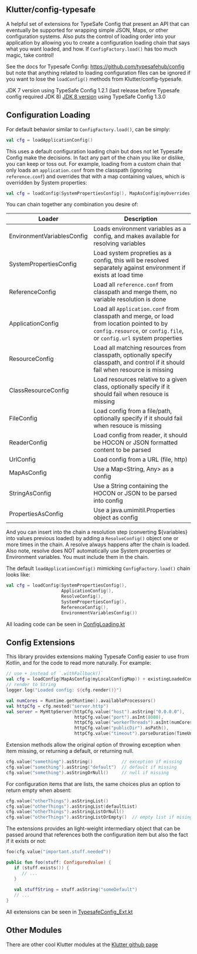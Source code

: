 ## Klutter/config-typesafe

A helpful set of extensions for TypeSafe Config that present an API that can eventually be supported for wrapping simple JSON, Maps, or
other configuration systems.  Also puts the control of loading order into your application by allowing you to create a configuration loading
chain that says what you want loaded, and how.  If `ConfigFactory.load()` has too much magic, take control!

See the docs for Typesafe Config: https://github.com/typesafehub/config but note that anything related to loading configuration files
can be ignored if you want to lose the `loadConfig()` methods from Klutter/config-typesafe.

JDK 7 version using TypeSafe Config 1.2.1 (last release before Typesafe config required JDK 8)
[JDK 8 version](https://github.com/klutter/klutter/tree/master/config-typesafe-jdk8) using TypeSafe Config 1.3.0

## Configuration Loading

For default behavior similar to `ConfigFactory.load()`, can be simply:

```kotlin
val cfg = loadApplicationConfig() 
```

This uses a default configuration loading chain but does not let Typesafe Config make the decisions.  In fact any part of the chain you 
like or dislike, you can keep or toss out.  For example, loading from a custom chain that only loads an `application.conf` from the 
classpath (ignoring `reference.conf`) and overrides that with a map containing values, which is overridden by System properties:

```kotlin
val cfg = loadConfig(SystemPropertiesConfig(), MapAsConfig(myOverrides), ApplicationConfig())
```

You can chain together any combination you desire of:

|Loader|Description|
|------|-----------|
|EnvironmentVariablesConfig|Loads environment variables as a config, and makes available for resolving variables|
|SystemPropertiesConfig|Load system propreties as a config, this will be resolved separately against environment if exists at load time|
|ReferenceConfig|Load all `reference.conf` from classpath and merge them, no variable resolution is done|
|ApplicationConfig|Load all `Application.conf` from classpath and merge, or load from location pointed to by `config.resource`, or `config.file`, or `config.url` system properties|
|ResourceConfig|Load all matching resources from classpath, optionally specify classpath, and control if it should fail when resource is missing|
|ClassResourceConfig|Load resources relative to a given class, optionally specify if it should fail when resouce is missing|
|FileConfig|Load config from a file/path, optionally specify if it should fail when resouce is missing|
|ReaderConfig|Load config from reader, it should be HOCON or JSON formatted content to be parsed|
|UrlConfig|Load config from a URL (file, http)|
|MapAsConfig|Use a Map<String, Any> as a config|
|StringAsConfig|Use a String containing the HOCON or JSON to be parsed into config|
|PropertiesAsConfig|Use a java.umimitil.Properties object as config|

And you can insert into the chain a resolution step (converting ${variables} into values previous loaded) by adding a `ResolveConfig()`
object one or more times in the chain.  A resolve always happens after the chain is loaded.  Also note, resolve does NOT automatically use
System properties or Environment variables.  You must include them in the chain.

The default `loadApplicationConfig()` mimicking `ConfigFactory.load()` chain looks like:

```kotlin
val cfg = loadConfig(SystemPropertiesConfig(), 
                     ApplicationConfig(), 
                     ResolveConfig(), 
                     SystemPropertiesConfig(), 
                     ReferenceConfig(), 
                     EnvironmentVariablesConfig())
```

All loading code can be seen in [ConfigLoading.kt](https://github.com/klutter/klutter/blob/master/config-typesafe-jdk7/src/main/kotlin/uy/klutter/config/typesafe/ConfigLoading.kt)

## Config Extensions

This library provides extensions making Typesafe Config easier to use from Kotlin, and for the code to read more naturally.  For example:

```kotlin
// use + instead of `.withFallback()`
val cfg = loadConfig(MapAsConfig(myLocalConfigMap)) + existingLoadedConfig 
// render to String
logger.log("Loaded config: ${cfg.render()}")

val numCores = Runtime.getRuntime().availableProcessors()
val httpCfg = cfg.nested("server.http")
val server = MyHttpServer(httpCfg.value("host").asString("0.0.0.0"),
                          httpCfg.value("port").asInt(8080),
                          httpCfg.value("workerThreads").asInt(numCores).coerceInRange(numCores..numCores*32),
                          httpCfg.value("publicDir").asPath(),
                          httpCfg.value("timeout").parseDuration(TimeUnit.SECONDS)
```

Extension methods allow the original option of throwing exception when item missing, or returning a default, or returning null.

```kotlin
cfg.value("something").asString()           // exception if missing
cfg.value("something").asString("default")  // default if missing
cfg.value("something").asStringOrNull()     // null if missing
```

For configuration items that are lists, the same choices plus an option to return empty when absent:

```kotlin
cfg.value("otherThings").asStringList() 
cfg.value("otherThings").asStringList(defaultList)
cfg.value("otherThings").asStringListOrNull()
cfg.value("otherThings").asStringListOrEmpty()  // empty list if mising
```

The extensions provides an light-weight intermediary object that can be passed around that references both the configuration item but also the fact if it exists or not:

```kotlin
foo(cfg.value("important.stuff.needed"))

public fun foo(stuff: ConfiguredValue) {
   if (stuff.exists()) {
      // ... 
   }
   
   val stuffString = stuff.asString("someDefault")
   // ...
}
```

All extensions can be seen in [TypesafeConfig_Ext.kt](https://github.com/klutter/klutter/blob/master/config-typesafe-jdk7/src/main/kotlin/uy/klutter/config/typesafe/TypesafeConfig_Ext.kt)


## Other Modules

There are other cool Klutter modules at the [Klutter github page](https://github.com/klutter/klutter)

